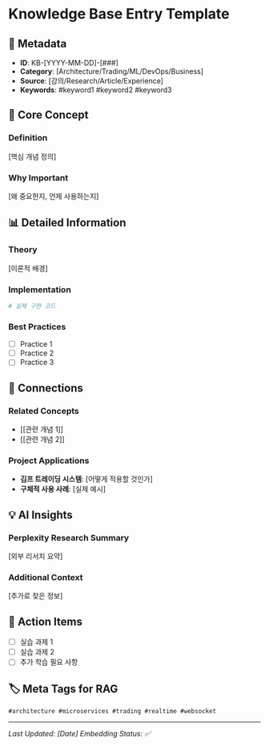 # Knowledge Base Entry Template

## 📌 Metadata
- **ID**: KB-[YYYY-MM-DD]-[###]
- **Category**: [Architecture/Trading/ML/DevOps/Business]
- **Source**: [강의/Research/Article/Experience]
- **Keywords**: #keyword1 #keyword2 #keyword3

## 🎯 Core Concept
### Definition
[핵심 개념 정의]

### Why Important
[왜 중요한지, 언제 사용하는지]

## 📊 Detailed Information
### Theory
[이론적 배경]

### Implementation
```python
# 실제 구현 코드
```

### Best Practices
- [ ] Practice 1
- [ ] Practice 2
- [ ] Practice 3

## 🔗 Connections
### Related Concepts
- [[관련 개념 1]]
- [[관련 개념 2]]

### Project Applications
- **김프 트레이딩 시스템**: [어떻게 적용할 것인가]
- **구체적 사용 사례**: [실제 예시]

## 💡 AI Insights
### Perplexity Research Summary
[외부 리서치 요약]

### Additional Context
[추가로 찾은 정보]

## 📝 Action Items
- [ ] 실습 과제 1
- [ ] 실습 과제 2
- [ ] 추가 학습 필요 사항

## 🏷️ Meta Tags for RAG
`#architecture #microservices #trading #realtime #websocket`

---
*Last Updated: [Date]*
*Embedding Status: ✅*